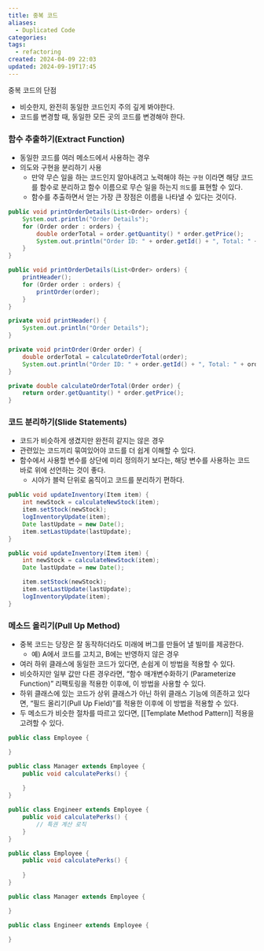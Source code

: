 ```yaml
---
title: 중복 코드
aliases:
  - Duplicated Code
categories: 
tags:
  - refactoring
created: 2024-04-09 22:03
updated: 2024-09-19T17:45
---
```

중복 코드의 단점
- 비슷한지, 완전히 동일한 코드인지 주의 깊게 봐야한다.
- 코드를 변경할 때, 동일한 모든 곳의 코드를 변경해야 한다.

### 함수 추출하기(Extract Function)
- 동일한 코드를 여러 메소드에서 사용하는 경우
- 의도와 구현을 분리하기 사용
	- 만약 무슨 일을 하는 코드인지 알아내려고 노력해야 하는 `구현` 이라면 해당 코드를 함수로 분리하고 함수 이름으로 무슨 일을 하는지 `의도`를 표현할 수 있다.
	- 함수를 추출하면서 얻는 가장 큰 장점은 이름을 나타낼 수 있다는 것이다.

```java
public void printOrderDetails(List<Order> orders) {
    System.out.println("Order Details");
    for (Order order : orders) {
        double orderTotal = order.getQuantity() * order.getPrice();
        System.out.println("Order ID: " + order.getId() + ", Total: " + orderTotal);
    }
}
```

```java
public void printOrderDetails(List<Order> orders) {
    printHeader();
    for (Order order : orders) {
        printOrder(order);
    }
}

private void printHeader() {
    System.out.println("Order Details");
}

private void printOrder(Order order) {
    double orderTotal = calculateOrderTotal(order);
    System.out.println("Order ID: " + order.getId() + ", Total: " + orderTotal);
}

private double calculateOrderTotal(Order order) {
    return order.getQuantity() * order.getPrice();
}
```

### 코드 분리하기(Slide Statements)
- 코드가 비슷하게 생겼지만 완전히 같지는 않은 경우
- 관련있는 코드끼리 묶여있어야 코드를 더 쉽게 이해할 수 있다.
- 함수에서 사용할 변수를 상단에 미리 정의하기 보다는, 해당 변수를 사용하는 코드 바로 위에 선언하는 것이 좋다.
	- 시야가 블럭 단위로 움직이고 코드를 분리하기 편하다.

```java
public void updateInventory(Item item) {
    int newStock = calculateNewStock(item);
    item.setStock(newStock);
    logInventoryUpdate(item);
    Date lastUpdate = new Date();
    item.setLastUpdate(lastUpdate);
}
```

```java
public void updateInventory(Item item) {
    int newStock = calculateNewStock(item);
    Date lastUpdate = new Date();

    item.setStock(newStock);
    item.setLastUpdate(lastUpdate);
    logInventoryUpdate(item);
}
```

### 메소드 올리기(Pull Up Method)
- 중복 코드는 당장은 잘 동작하더라도 미래에 버그를 만들어 낼 빌미를 제공한다.
	- 예) A에서 코드를 고치고, B에는 반영하지 않은 경우
- 여러 하위 클래스에 동일한 코드가 있다면, 손쉽게 이 방법을 적용할 수 있다.
- 비슷하지만 일부 값만 다른 경우라면, “함수 매개변수화하기 (Parameterize Function)” 리팩토링을 적용한 이후에, 이 방법을 사용할 수 있다.
- 하위 클래스에 있는 코드가 상위 클래스가 아닌 하위 클래스 기능에 의존하고 있다면, “필드 올리기(Pull Up Field)”를 적용한 이후에 이 방법을 적용할 수 있다.
- 두 메소드가 비슷한 절차를 따르고 있다면, [[Template Method Pattern]] 적용을 고려할 수 있다.

```java
public class Employee {

}

public class Manager extends Employee {
    public void calculatePerks() {
    
    }
}

public class Engineer extends Employee {
    public void calculatePerks() {
        // 특권 계산 로직
    }
}
```

```java
public class Employee {
    public void calculatePerks() {
    
    }
}

public class Manager extends Employee {

}

public class Engineer extends Employee {

}
```
